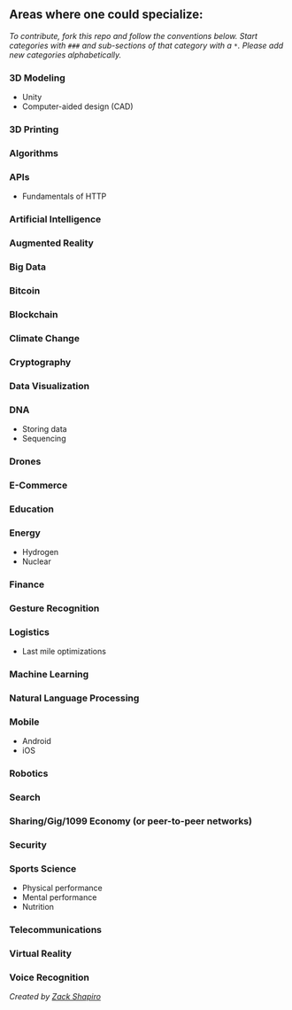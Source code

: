 ## Areas where one could specialize:

_To contribute, fork this repo and follow the conventions below. Start categories with `###` and sub-sections of that category with a `*`. Please add new categories alphabetically._

### 3D Modeling

* Unity
* Computer-aided design (CAD)


### 3D Printing

### Algorithms

### APIs

* Fundamentals of HTTP

### Artificial Intelligence

### Augmented Reality

### Big Data

### Bitcoin

### Blockchain

### Climate Change

### Cryptography

### Data Visualization

### DNA

* Storing data
* Sequencing

### Drones

### E-Commerce

### Education

### Energy

* Hydrogen
* Nuclear

### Finance

### Gesture Recognition

### Logistics

* Last mile optimizations

### Machine Learning

### Natural Language Processing

### Mobile

* Android
* iOS

### Robotics

### Search

### Sharing/Gig/1099 Economy (or peer-to-peer networks)

### Security

### Sports Science

* Physical performance
* Mental performance
* Nutrition

### Telecommunications

### Virtual Reality

### Voice Recognition

_Created by [Zack Shapiro](http://twitter.com/zackshapiro)_

